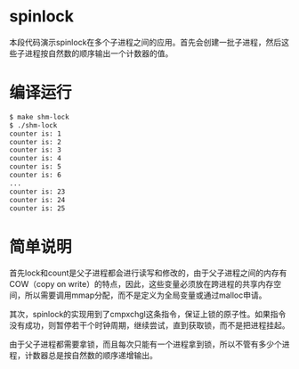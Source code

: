 # spinlock

本段代码演示spinlock在多个子进程之间的应用。首先会创建一批子进程，然后这些子进程按自然数的顺序输出一个计数器的值。

# 编译运行

```bash
$ make shm-lock
$ ./shm-lock
counter is: 1
counter is: 2
counter is: 3
counter is: 4
counter is: 5
counter is: 6
...
counter is: 23
counter is: 24
counter is: 25
```
# 简单说明

首先lock和count是父子进程都会进行读写和修改的，由于父子进程之间的内存有COW（copy on write）的特点，因此，这些变量必须放在跨进程的共享内存空间，所以需要调用mmap分配，而不是定义为全局变量或通过malloc申请。

其次，spinlock的实现用到了cmpxchgl这条指令，保证上锁的原子性。如果指令没有成功，则暂停若干个时钟周期，继续尝试，直到获取锁，而不是把进程挂起。

由于父子进程都需要拿锁，而且每次只能有一个进程拿到锁，所以不管有多少个进程，计数器总是按自然数的顺序递增输出。
